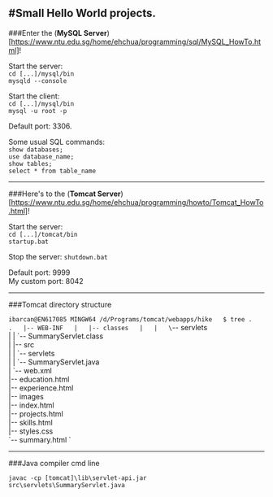 #Small Hello World projects.
---

###Enter the (**MySQL Server**)[https://www.ntu.edu.sg/home/ehchua/programming/sql/MySQL_HowTo.html]!

Start the server:  
`cd [...]/mysql/bin`  
`mysqld --console`  

Start the client:  
`cd [...]/mysql/bin`  
`mysql -u root -p`  

Default port: 3306.

Some usual SQL commands:  
`show databases;`  
`use database_name;`  
`show tables;`  
`select * from table_name`  


---

###Here's to the (**Tomcat Server**)[https://www.ntu.edu.sg/home/ehchua/programming/howto/Tomcat_HowTo.html]!

Start the server:  
`cd [...]/tomcat/bin`  
`startup.bat`

Stop the server:
`shutdown.bat`

Default port: 9999  
My custom port: 8042

---

###Tomcat directory structure

`ibarcan@EN617085 MINGW64 /d/Programs/tomcat/webapps/hike  
$ tree .  
.  
|-- WEB-INF  
|   |-- classes  
|   |   \`-- servlets  
|   |       \`-- SummaryServlet.class  
|   |-- src  
|   |   \`-- servlets  
|   |       \`-- SummaryServlet.java  
|   \`-- web.xml  
|-- education.html  
|-- experience.html  
|-- images  
|-- index.html  
|-- projects.html  
|-- skills.html  
|-- styles.css  
\`-- summary.html  `


---

###Java compiler cmd line

`javac -cp [tomcat]\lib\servlet-api.jar src\servlets\SummaryServlet.java`

